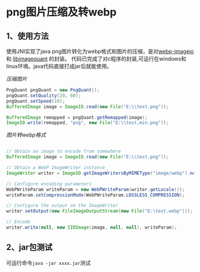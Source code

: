 # png图片压缩及转webp

## 1、使用方法
使用JNI实现了java png图片转化为webp格式和图片的压缩，是对[webp-imageio](https://bitbucket.org/luciad/webp-imageio) 和  [libimagequant](https://github.com/ImageOptim/libimagequant) 的封装。
代码已完成了对c程序的封装,可运行在windows和linux环境。java代码直接打成jar后就能使用。

*压缩图片*
```java
PngQuant pngQuant = new PngQuant();
pngQuant.setQuality(20, 60);
pngQuant.setSpeed(10);
BufferedImage image = ImageIO.read(new File("E:\\test.png"));

BufferedImage remapped = pngQuant.getRemapped(image);
ImageIO.write(remapped, "png", new File("E:\\test.min.png"));
```

*图片转webp格式*
```java

// Obtain an image to encode from somewhere
BufferedImage image = ImageIO.read(new File("E:\\test.png"));

// Obtain a WebP ImageWriter instance
ImageWriter writer = ImageIO.getImageWritersByMIMEType("image/webp").next();

// Configure encoding parameters
WebPWriteParam writeParam = new WebPWriteParam(writer.getLocale());
writeParam.setCompressionMode(WebPWriteParam.LOSSLESS_COMPRESSION);

// Configure the output on the ImageWriter
writer.setOutput(new FileImageOutputStream(new File("E:\test.webp")));

// Encode
writer.write(null, new IIOImage(image, null, null), writeParam);
```

## 2、jar包测试
可运行命令`java -jar xxxx.jar`测试